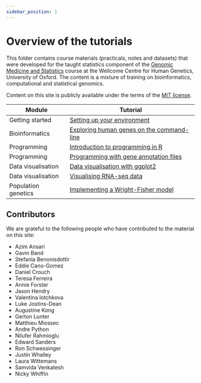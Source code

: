 ```yaml
---
sidebar_position: 1
---
```


# Overview of the tutorials

This folder contains course materials (practicals, notes and datasets) that were developed for the taught statistics component of the
[Genomic Medicine and Statistics](https://www.well.ox.ac.uk/study/gms) course at the Wellcome Centre for Human Genetics, University of
Oxford.  The content is a mixture of training on bioinformatics, computational and statistical genomics.

Content on this site is publicly available under the terms of the [MIT license](LICENSE.md).

|    Module                |                      Tutorial                          |
| ------------------------ | ------------------------------------------------------ |
| Getting started          | [Setting up your environment](/prerequisites/) |
| Bioinformatics           | [Exploring human genes on the command-line](/bioinformatics/exploring_gene_annotations_in_bash/) |
| Programming              | [Introduction to programming in R](/programming/introduction_to_R/) |
| Programming              | [Programming with gene annotation files](/programming/programming_with_gene_annotations/) |
| Data visualisation       | [Data visualisation with ggplot2](/data_visualisation/data_visualisation_with_ggplot2/) |
| Data visualisation       | [Visualising RNA-seq data](/data_visualisation/visualisng_rna-seq_data/) |
| Population genetics      | [Implementing a Wright-Fisher model](/population_genetics/README.md) |


## Contributors ##

We are grateful to the following people who have contributed to the material on this site:

* Azim Ansari
* Gavin Band
* Stefania Benonisdottir
* Eddie Cano-Gomez
* Daniel Crouch
* Teresa Ferreira
* Annie Forster
* Jason Hendry
* Valentina Iotchkova
* Luke Jostins-Dean
* Augustine Kong
* Gerton Lunter
* Matthieu Miossec
* Andre Python
* Nilufer Rahmioglu
* Edward Sanders
* Ron Schwessinger
* Justin Whalley
* Laura Wittemans
* Samvida Venkatesh
* Nicky Whiffin
